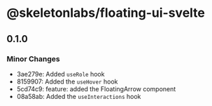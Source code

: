 # @skeletonlabs/floating-ui-svelte

## 0.1.0

### Minor Changes

- 3ae279e: Added `useRole` hook
- 8159907: Added the `useHover` hook
- 5cd74c9: feature: added the FloatingArrow component
- 08a58ab: Added the `useInteractions` hook
